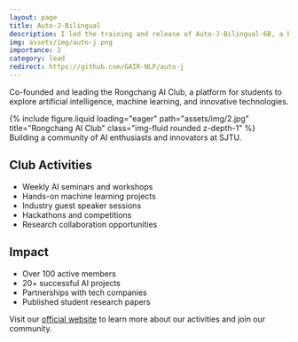 ```yaml
---
layout: page
title: Auto-J-Bilingual
description: I led the training and release of Auto-J-Bilingual-6B, a bilingual critique model for evaluating alignment.
img: assets/img/auto-j.png
importance: 2
category: lead
redirect: https://github.com/GAIR-NLP/auto-j
---
```


Co-founded and leading the Rongchang AI Club, a platform for students to explore artificial intelligence, machine learning, and innovative technologies.

<div class="row">
    <div class="col-sm mt-3 mt-md-0">
        {% include figure.liquid loading="eager" path="assets/img/2.jpg" title="Rongchang AI Club" class="img-fluid rounded z-depth-1" %}
    </div>
</div>
<div class="caption">
    Building a community of AI enthusiasts and innovators at SJTU.
</div>

## Club Activities

- Weekly AI seminars and workshops
- Hands-on machine learning projects
- Industry guest speaker sessions
- Hackathons and competitions
- Research collaboration opportunities

## Impact

- Over 100 active members
- 20+ successful AI projects
- Partnerships with tech companies
- Published student research papers

Visit our [official website](https://example.com/rongchang-ai-club) to learn more about our activities and join our community. 
